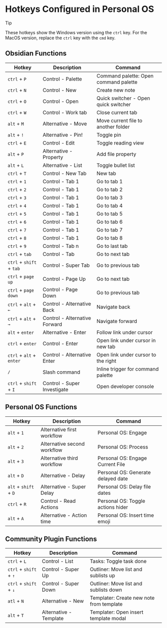 # Hotkeys Configured in Personal OS

> [!TIP]
> These hotkeys show the Windows version using the `ctrl` key. For the MacOS version, replace the `ctrl` key with the `cmd` key.

## Obsidian Functions

| Hotkey | Description | Command |
| ------ | ----------- | ------- |
| `ctrl` + `P` | Control - Palette | Command palette: Open command palette |
| `ctrl` + `N` | Control - New | Create new note |
| `ctrl` + `O` | Control - Open | Quick switcher - Open quick switcher |
| `ctrl` + `W` | Control - Work tab | Close current tab |
| `alt` + `M` | Alternative - Move |  Move current file to another folder |
| `alt` + `!` | Alternative - Pin! | Toggle pin |
| `ctrl` + `E` | Control - Edit | Toggle reading view |
| `alt` + `P` | Alternative - Property | Add file property |
| `alt` + `L` | Alternative - List | Toggle bullet list |
| `ctrl` + `T` | Control - New Tab | New tab |
| `ctrl` + `1` | Control - Tab 1 | Go to tab 1 |
| `ctrl` + `2` | Control - Tab 1 | Go to tab 2 |
| `ctrl` + `3` | Control - Tab 1 | Go to tab 3 |
| `ctrl` + `4` | Control - Tab 1 | Go to tab 4 |
| `ctrl` + `5` | Control - Tab 1 | Go to tab 5 |
| `ctrl` + `6` | Control - Tab 1 | Go to tab 6 |
| `ctrl` + `7` | Control - Tab 1 | Go to tab 7 |
| `ctrl` + `8` | Control - Tab 1 | Go to tab 8 |
| `ctrl` + `9` | Control - Tab n | Go to last tab |
| `ctrl` + `tab` | Control - Tab | Go to next tab |
| `ctrl` + `shift` + `tab` | Control - Super Tab | Go to previous tab |
| `ctrl` + `page up` | Control - Page Up | Go to next tab |
| `ctrl` + `page down` | Control - Page Down | Go to previous tab |
| `ctrl` + `alt` + `←` | Control - Alternative Back | Navigate back |
| `ctrl` + `alt` + `→` | Control - Alternative Forward | Navigate forward |
| `alt` + `enter` | Alternative - Enter | Follow link under cursor |
| `ctrl` + `enter` | Control - Enter | Open link under cursor in new tab |
| `ctrl` + `alt` + `enter` | Control - Alternative Enter | Open link under cursor to the right |
| `/` | Slash command | Inline trigger for command palette |
| `ctrl` + `shift` + `I` | Control - Super Investigate | Open developer console |

## Personal OS Functions

| Hotkey | Description | Command |
| ------ | ----------- | ------- |
| `alt` + `1` | Alternative first workflow | Personal OS: Engage |
| `alt` + `2` | Alternative second workflow | Personal OS: Process |
| `alt` + `3` | Alternative third workflow | Personal OS: Engage Current File |
| `alt` + `D` | Alternative - Delay | Personal OS: Generate delayed date |
| `alt` + `shift` + `D` | Alternative - Super Delay | Personal OS: Delay file dates |
| `ctrl` + `R` | Control - Read Actions | Personal OS: Toggle actions hider |
| `alt` + `A` | Alternative - Action time | Personal OS: Insert time emoji |

## Community Plugin Functions

| Hotkey | Description | Command |
| ------ | ----------- | ------- |
| `ctrl` + `L` | Control - List | Tasks: Toggle task done |
| `ctrl` + `shift` + `↑` | Control - Super Up | Outliner: Move list and sublists up |
| `ctrl` + `shift` + `↓` | Control - Super Down | Outliner: Move list and sublists down |
| `atl` + `N` | Alternative - New | Templater: Create new note from template |
| `alt` + `T` | Alternative - Template | Templater: Open insert template modal |
